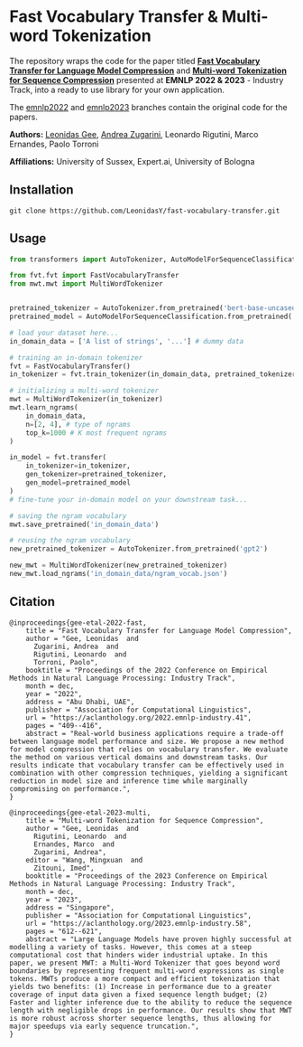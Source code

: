 # Fast Vocabulary Transfer & Multi-word Tokenization

The repository wraps the code for the paper titled [**Fast Vocabulary Transfer for Language Model Compression**](https://aclanthology.org/2022.emnlp-industry.41) and [**Multi-word Tokenization for Sequence Compression**](https://aclanthology.org/2023.emnlp-industry.58) presented at **EMNLP 2022 & 2023** - Industry Track, into a ready to use library for your own application.

The [emnlp2022](https://github.com/LeonidasY/fast-vocabulary-transfer/tree/emnlp2022) and [emnlp2023](https://github.com/LeonidasY/fast-vocabulary-transfer/tree/emnlp2023) branches contain the original code for the papers.  

**Authors:** [Leonidas Gee](https://www.linkedin.com/in/leonidas-gee), [Andrea Zugarini](https://it.linkedin.com/in/andrea-zugarini-930a8898), Leonardo Rigutini, Marco Ernandes, Paolo Torroni

**Affiliations:** University of Sussex, Expert.ai, University of Bologna

## Installation
```
git clone https://github.com/LeonidasY/fast-vocabulary-transfer.git
```

## Usage
```python
from transformers import AutoTokenizer, AutoModelForSequenceClassification

from fvt.fvt import FastVocabularyTransfer
from mwt.mwt import MultiWordTokenizer


pretrained_tokenizer = AutoTokenizer.from_pretrained('bert-base-uncased')
pretrained_model = AutoModelForSequenceClassification.from_pretrained('bert-base-uncased')

# load your dataset here...
in_domain_data = ['A list of strings', '...'] # dummy data

# training an in-domain tokenizer
fvt = FastVocabularyTransfer()
in_tokenizer = fvt.train_tokenizer(in_domain_data, pretrained_tokenizer, vocab_size=10000)

# initializing a multi-word tokenizer
mwt = MultiWordTokenizer(in_tokenizer)
mwt.learn_ngrams(
    in_domain_data,
    n=[2, 4], # type of ngrams
    top_k=1000 # K most frequent ngrams
)

in_model = fvt.transfer(
    in_tokenizer=in_tokenizer,
    gen_tokenizer=pretrained_tokenizer,
    gen_model=pretrained_model
)
# fine-tune your in-domain model on your downstream task...

# saving the ngram vocabulary
mwt.save_pretrained('in_domain_data')

# reusing the ngram vocabulary
new_pretrained_tokenizer = AutoTokenizer.from_pretrained('gpt2')

new_mwt = MultiWordTokenizer(new_pretrained_tokenizer)
new_mwt.load_ngrams('in_domain_data/ngram_vocab.json')

```

## Citation
```
@inproceedings{gee-etal-2022-fast,
    title = "Fast Vocabulary Transfer for Language Model Compression",
    author = "Gee, Leonidas  and
      Zugarini, Andrea  and
      Rigutini, Leonardo  and
      Torroni, Paolo",
    booktitle = "Proceedings of the 2022 Conference on Empirical Methods in Natural Language Processing: Industry Track",
    month = dec,
    year = "2022",
    address = "Abu Dhabi, UAE",
    publisher = "Association for Computational Linguistics",
    url = "https://aclanthology.org/2022.emnlp-industry.41",
    pages = "409--416",
    abstract = "Real-world business applications require a trade-off between language model performance and size. We propose a new method for model compression that relies on vocabulary transfer. We evaluate the method on various vertical domains and downstream tasks. Our results indicate that vocabulary transfer can be effectively used in combination with other compression techniques, yielding a significant reduction in model size and inference time while marginally compromising on performance.",
}
```
```
@inproceedings{gee-etal-2023-multi,
    title = "Multi-word Tokenization for Sequence Compression",
    author = "Gee, Leonidas  and
      Rigutini, Leonardo  and
      Ernandes, Marco  and
      Zugarini, Andrea",
    editor = "Wang, Mingxuan  and
      Zitouni, Imed",
    booktitle = "Proceedings of the 2023 Conference on Empirical Methods in Natural Language Processing: Industry Track",
    month = dec,
    year = "2023",
    address = "Singapore",
    publisher = "Association for Computational Linguistics",
    url = "https://aclanthology.org/2023.emnlp-industry.58",
    pages = "612--621",
    abstract = "Large Language Models have proven highly successful at modelling a variety of tasks. However, this comes at a steep computational cost that hinders wider industrial uptake. In this paper, we present MWT: a Multi-Word Tokenizer that goes beyond word boundaries by representing frequent multi-word expressions as single tokens. MWTs produce a more compact and efficient tokenization that yields two benefits: (1) Increase in performance due to a greater coverage of input data given a fixed sequence length budget; (2) Faster and lighter inference due to the ability to reduce the sequence length with negligible drops in performance. Our results show that MWT is more robust across shorter sequence lengths, thus allowing for major speedups via early sequence truncation.",
}
```
